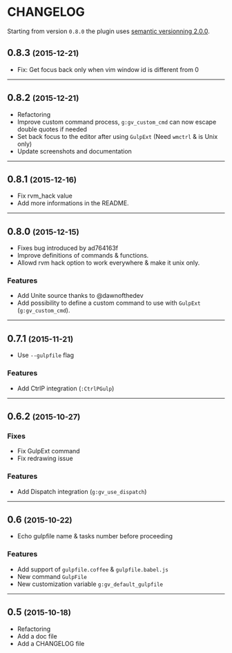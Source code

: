 CHANGELOG
=========

Starting from version `0.8.0` the plugin uses [semantic versionning 2.0.0](http://semver.org/).

0.8.3 <small>(2015-12-21)</small>
------------------------------

* Fix: Get focus back only when vim window id is different from 0

------------------------------

0.8.2 <small>(2015-12-21)</small>
------------------------------

* Refactoring
* Improve custom command process, `g:gv_custom_cmd` can now escape double quotes if needed
* Set back focus to the editor after using `GulpExt` (Need `wmctrl` & is Unix only)
* Update screenshots and documentation

------------------------------

0.8.1 <small>(2015-12-16)</small>
------------------------------

* Fix rvm_hack value
* Add more informations in the README.

------------------------------

0.8.0 <small>(2015-12-15)</small>
------------------------------

* Fixes bug introduced by ad764163f
* Improve definitions of commands & functions.
* Allowd rvm hack option to work everywhere & make it unix only.

### Features

* Add Unite source thanks to @dawnofthedev
* Add possibility to define a custom command to use with `GulpExt` (`g:gv_custom_cmd`).

------------------------------

0.7.1 <small>(2015-11-21)</small>
------------------------------

* Use `--gulpfile` flag

### Features

* Add CtrlP integration (`:CtrlPGulp`)

------------------------------

0.6.2 <small>(2015-10-27)</small>
------------------------------

### Fixes

* Fix GulpExt command
* Fix redrawing issue

### Features

* Add Dispatch integration (`g:gv_use_dispatch`)

------------------------------

0.6 <small>(2015-10-22)</small>
------------------------------

* Echo gulpfile name & tasks number before proceeding

### Features

* Add support of `gulpfile.coffee` & `gulpfile.babel.js`
* New command `GulpFile`
* New customization variable `g:gv_default_gulpfile`

------------------------------

0.5 <small>(2015-10-18)</small>
------------------------------

* Refactoring
* Add a doc file
* Add a CHANGELOG file

